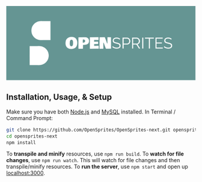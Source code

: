<p align='center'>
  <img src='https://raw.githubusercontent.com/OpenSprites/OpenSprites/master/Logo%20designs%20and%20mockups/os-logo.svg'>
</p>

## Installation, Usage, & Setup
Make sure you have both [Node.js](https://nodejs.org/) and [MySQL](https://mariadb.org/) installed.
In Terminal / Command Prompt:

```sh
git clone https://github.com/OpenSprites/OpenSprites-next.git opensprites-next
cd opensprites-next
npm install
```

To **transpile and minify** resources, use `npm run build`.
To **watch for file changes**, use `npm run watch`. This will watch for file changes and then transpile/minify resources.
To **run the server**, use `npm start` and open up [localhost:3000](http://localhost:3000/).